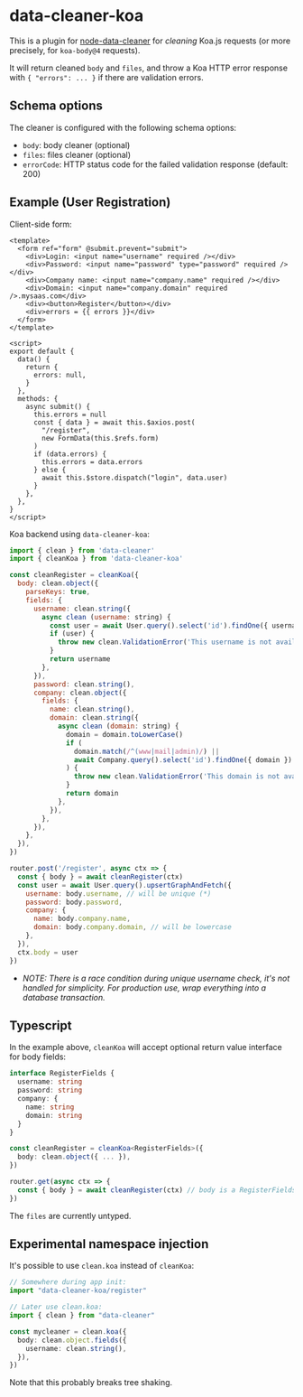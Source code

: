 # data-cleaner-koa

This is a plugin for [node-data-cleaner](https://github.com/IlyaSemenov/node-data-cleaner) for _cleaning_ Koa.js requests (or more precisely, for `koa-body@4` requests).

It will return cleaned `body` and `files`, and throw a Koa HTTP error response with `{ "errors": ... }` if there are validation errors.

## Schema options

The cleaner is configured with the following schema options:

- `body`: body cleaner (optional)
- `files`: files cleaner (optional)
- `errorCode`: HTTP status code for the failed validation response (default: 200)

## Example (User Registration)

Client-side form:

```vue
<template>
  <form ref="form" @submit.prevent="submit">
    <div>Login: <input name="username" required /></div>
    <div>Password: <input name="password" type="password" required /></div>
    <div>Company name: <input name="company.name" required /></div>
    <div>Domain: <input name="company.domain" required />.mysaas.com</div>
    <div><button>Register</button></div>
    <div>errors = {{ errors }}</div>
  </form>
</template>

<script>
export default {
  data() {
    return {
      errors: null,
    }
  },
  methods: {
    async submit() {
      this.errors = null
      const { data } = await this.$axios.post(
        "/register",
        new FormData(this.$refs.form)
      )
      if (data.errors) {
        this.errors = data.errors
      } else {
        await this.$store.dispatch("login", data.user)
      }
    },
  },
}
</script>
```

Koa backend using `data-cleaner-koa`:

```js
import { clean } from 'data-cleaner'
import { cleanKoa } from 'data-cleaner-koa'

const cleanRegister = cleanKoa({
  body: clean.object({
    parseKeys: true,
    fields: {
      username: clean.string({
        async clean (username: string) {
          const user = await User.query().select('id').findOne({ username })
          if (user) {
            throw new clean.ValidationError('This username is not available.')
          }
          return username
        },
      }),
      password: clean.string(),
      company: clean.object({
        fields: {
          name: clean.string(),
          domain: clean.string({
            async clean (domain: string) {
              domain = domain.toLowerCase()
              if (
                domain.match(/^(www|mail|admin)/) ||
                await Company.query().select('id').findOne({ domain })
              ) {
                throw new clean.ValidationError('This domain is not available.')
              }
              return domain
            },
          }),
        },
      }),
    },
  }),
})

router.post('/register', async ctx => {
  const { body } = await cleanRegister(ctx)
  const user = await User.query().upsertGraphAndFetch({
    username: body.username, // will be unique (*)
    password: body.password,
    company: {
      name: body.company.name,
      domain: body.company.domain, // will be lowercase
    },
  }),
  ctx.body = user
})
```

- _NOTE: There is a race condition during unique username check, it's not handled for simplicity. For production use, wrap everything into a database transaction._

## Typescript

In the example above, `cleanKoa` will accept optional return value interface for body fields:

```ts
interface RegisterFields {
  username: string
  password: string
  company: {
    name: string
    domain: string
  }
}

const cleanRegister = cleanKoa<RegisterFields>({
  body: clean.object({ ... }),
})

router.get(async ctx => {
  const { body } = await cleanRegister(ctx) // body is a RegisterFields object
})
```

The `files` are currently untyped.

## Experimental namespace injection

It's possible to use `clean.koa` instead of `cleanKoa`:

```ts
// Somewhere during app init:
import "data-cleaner-koa/register"

// Later use clean.koa:
import { clean } from "data-cleaner"

const mycleaner = clean.koa({
  body: clean.object.fields({
    username: clean.string(),
  }),
})
```

Note that this probably breaks tree shaking.
